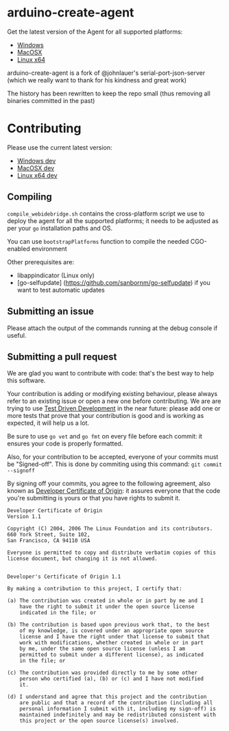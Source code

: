 arduino-create-agent
====================

Get the latest version of the Agent for all supported platforms:

* [Windows](http://downloads.arduino.cc/CreateBridgeStable/ArduinoCreateAgent-1.1-windows-installer.exe)
* [MacOSX](http://downloads.arduino.cc/CreateBridgeStable/ArduinoCreateAgent-1.1-osx-installer.dmg)
* [Linux x64](http://downloads.arduino.cc/CreateBridgeStable/ArduinoCreateAgent-1.1-linux-x64-installer.run)

arduino-create-agent is a fork of @johnlauer's serial-port-json-server (which we really want to thank for his kindness and great work)

The history has been rewritten to keep the repo small (thus removing all binaries committed in the past)

# Contributing

Please use the current latest version:

* [Windows dev](http://downloads.arduino.cc/CreateBridge/staging/ArduinoCreateAgent-1.0-windows-installer.exe)
* [MacOSX dev](http://downloads.arduino.cc/CreateBridge/staging/ArduinoCreateAgent-1.0-osx-installer.dmg) 
* [Linux x64 dev](http://downloads.arduino.cc/CreateBridge/staging/ArduinoCreateAgent-1.0-linux-x64-installer.run)

## Compiling

`compile_webidebridge.sh` contains the cross-platform script we use to deploy the agent for all the supported platforms; it needs to be adjusted as per your `go` installation paths and OS.

You can use `bootstrapPlatforms` function to compile the needed CGO-enabled environment

Other prerequisites are:
* libappindicator (Linux only)
* [go-selfupdate] (https://github.com/sanbornm/go-selfupdate) if you want to test automatic updates

## Submitting an issue

Please attach the output of the commands running at the debug console if useful.

## Submitting a pull request

We are glad you want to contribute with code: that's the best way to help this software.

Your contribution is adding or modifying existing behaviour, please always refer to an existing issue or open a new one before contributing. We are are trying to use [Test Driven Development](https://en.wikipedia.org/wiki/Test-driven_development) in the near future: please add one or more tests that prove that your contribution is good and is working as expected, it will help us a lot.

Be sure to use `go vet` and `go fmt` on every file before each commit: it ensures your code is properly formatted.

Also, for your contribution to be accepted, everyone of your commits must be "Signed-off". This is done by commiting using this command: `git commit --signoff`

By signing off your commits, you agree to the following agreement, also known as [Developer Certificate of Origin](http://developercertificate.org/): it assures everyone that the code you're submitting is yours or that you have rights to submit it.

```
Developer Certificate of Origin
Version 1.1

Copyright (C) 2004, 2006 The Linux Foundation and its contributors.
660 York Street, Suite 102,
San Francisco, CA 94110 USA

Everyone is permitted to copy and distribute verbatim copies of this
license document, but changing it is not allowed.


Developer's Certificate of Origin 1.1

By making a contribution to this project, I certify that:

(a) The contribution was created in whole or in part by me and I
    have the right to submit it under the open source license
    indicated in the file; or

(b) The contribution is based upon previous work that, to the best
    of my knowledge, is covered under an appropriate open source
    license and I have the right under that license to submit that
    work with modifications, whether created in whole or in part
    by me, under the same open source license (unless I am
    permitted to submit under a different license), as indicated
    in the file; or

(c) The contribution was provided directly to me by some other
    person who certified (a), (b) or (c) and I have not modified
    it.

(d) I understand and agree that this project and the contribution
    are public and that a record of the contribution (including all
    personal information I submit with it, including my sign-off) is
    maintained indefinitely and may be redistributed consistent with
    this project or the open source license(s) involved.
```
